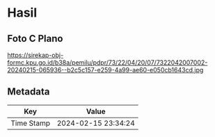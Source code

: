 # Hasil

## Foto C Plano

https://sirekap-obj-formc.kpu.go.id/b38a/pemilu/pdpr/73/22/04/20/07/7322042007002-20240215-065936--b2c5c157-e259-4a99-ae60-e050cb1643cd.jpg


## Metadata

| Key        | Value               |
| ---------- | ------------------- |
| Time Stamp | 2024-02-15 23:34:24 |



